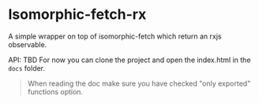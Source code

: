 # Isomorphic-fetch-rx

A simple wrapper on top of isomorphic-fetch which return an rxjs observable.

API: TBD
For now you can clone the project and open the index.html in the `docs` folder.

> When reading the doc make sure you have checked "only exported" functions option.
